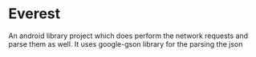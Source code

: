 Everest
=======

An android library project which does perform the network requests and parse them as well. It uses google-gson library for the parsing the json 

